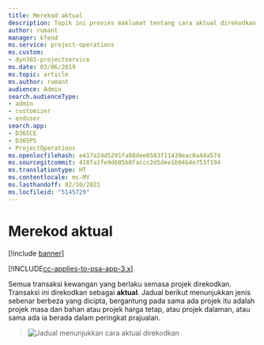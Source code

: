 ```yaml
---
title: Merekod aktual
description: Topik ini provies maklumat tentang cara aktual direkodkan.
author: rumant
manager: kfend
ms.service: project-operations
ms.custom:
- dyn365-projectservice
ms.date: 03/06/2019
ms.topic: article
ms.author: rumant
audience: Admin
search.audienceType:
- admin
- customizer
- enduser
search.app:
- D365CE
- D365PS
- ProjectOperations
ms.openlocfilehash: e417a24d5291fa88dee6583f11439eac0a44a574
ms.sourcegitcommit: 418fa1fe9d605b8faccc2d5dee1b04b4e753f194
ms.translationtype: HT
ms.contentlocale: ms-MY
ms.lasthandoff: 02/10/2021
ms.locfileid: "5145729"
---
```

# <a name="recording-actuals"></a>Merekod aktual 

[!include [banner](../includes/psa-now-project-operations.md)]

[!INCLUDE[cc-applies-to-psa-app-3.x](../includes/cc-applies-to-psa-app-3x.md)]

Semua transaksi kewangan yang berlaku semasa projek direkodkan. Transaksi ini direkodkan sebagai **aktual**. Jadual berikut menunjukkan jenis sebenar berbeza yang dicipta, bergantung pada sama ada projek itu adalah projek masa dan bahan atau projek harga tetap, atau projek dalaman, atau sama ada ia berada dalam peringkat prajualan.

> ![Jadual menunjukkan cara aktual direkodkan](media/advanced-table2.png)
